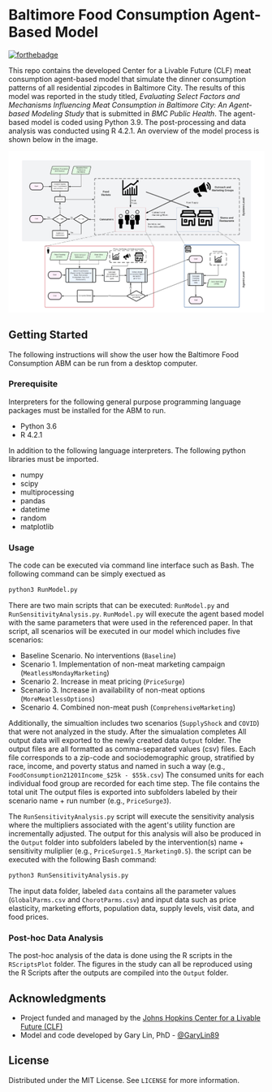 # Baltimore Food Consumption Agent-Based Model

[![forthebadge](https://forthebadge.com/images/badges/made-with-python.svg)](https://www.python.org/downloads/release/python-360/)

This repo contains the developed Center for a Livable Future (CLF) meat consumption agent-based model that simulate the dinner consumption patterns of all residential zipcodes in Baltimore City. The results of this model was reported in the study titled, *Evaluating Select Factors and Mechanisms Influencing Meat Consumption in Baltimore City: An Agent-based Modeling Study* that is submitted in *BMC Public Health*. The agent-based model is coded using Python 3.9. The post-processing and data analysis was conducted using R 4.2.1. An overview of the model process is shown below in the image.

![Overivew](Figure1.png)


## Getting Started
The following instructions will show the user how the Baltimore Food Consumption ABM can be run from a desktop computer.

### Prerequisite
Interpreters for the following general purpose programming language packages must be installed for the ABM to run.
* Python 3.6
* R 4.2.1

In addition to the following language interpreters. The following python libraries must be imported.
- numpy
- scipy
- multiprocessing
- pandas
- datetime
- random
- matplotlib

### Usage
The code can be executed via command line interface such as Bash. The following command can be simply exectued as
```sh
python3 RunModel.py
```
There are two main scripts that can be executed: `RunModel.py` and `RunSensitivityAnalysis.py`. `RunModel.py` will execute the agent based model with the same parameters that were used in the referenced paper. In that script, all scenarios will be executed in our model which includes five scenarios:

* Baseline Scenario. No interventions (`Baseline`)
* Scenario 1. Implementation of non-meat marketing campaign (`MeatlessMondayMarketing`)
* Scenario 2. Increase in meat pricing (`PriceSurge`)
* Scenario 3. Increase in availability of non-meat options (`MoreMeatlessOptions`)
* Scenario 4. Combined non-meat push (`ComprehensiveMarketing`)

Additionally, the simualtion includes two scenarios (`SupplyShock` and `COVID`) that were not analyzed in the study. After the simualation completes All output data will exported to the newly created data ``Output`` folder. The output files are all formatted as comma-separated values (csv) files. Each file corresponds to a zip-code and sociodemographic group, stratified by race, income, and poverty status and named in such a way (e.g., `FoodConsumption21201Income_$25k - $55k.csv`) The consumed units for each individual food group are recorded for each time step. The file contains the total unit The output files is exported into subfolders labeled by their scenario name + run number (e.g., `PriceSurge3`).

The `RunSensitivityAnalysis.py` script will execute the sensitivity analysis where the multipliers associated with the agent's utility function are incrementally adjusted. The output for this analysis will also be produced in the `Output` folder into subfolders labeled by the intervention(s) name + sensitivity muliplier (e.g., `PriceSurge1.5_Marketing0.5`). the script can be executed with the following Bash command:

```sh
python3 RunSensitivityAnalysis.py
```

The input data folder, labeled `data` contains all the parameter values (`GlobalParms.csv` and `ChorotParms.csv`) and input data such as price elasticity, marketing efforts, population data, supply levels, visit data, and food prices.

### Post-hoc Data Analysis
The post-hoc analysis of the data is done using the R scripts in the `RScriptsPlot` folder. The figures in the study can all be reproduced using the R Scripts after the outputs are compiled into the `Output` folder.

## Acknowledgments
* Project funded and managed by the [Johns Hopkins Center for a Livable Future (CLF)](https://clf.jhsph.edu/)
* Model and code developed by Gary Lin, PhD - [@GaryLin89](https://twitter.com/garylin89)

## License
Distributed under the MIT License. See ``LICENSE`` for more information.
